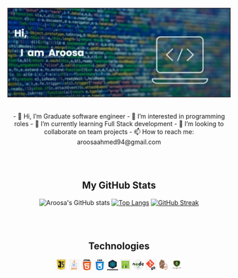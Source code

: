 [![MasterHead](/image/banner.png)](https://github.com/Aroosa-A)
</br></br>
<p align="center">
- 👋 Hi, I’m Graduate software engineer - 👀 I’m interested in programming roles - 🌱 I’m currently learning Full Stack development - 💞️ I’m looking to collaborate on team projects - 📫 How to reach me: aroosaahmed94@gmail.com
</p>
<!---
Aroosa-A/Aroosa-A is a ✨ special ✨ repository because its `README.md` (this file) appears on your GitHub profile.
You can click the Preview link to take a look at your changes.
--->
</br></br>

<h2 align="center">My GitHub Stats</h2>
<section align="center">

![Aroosa's GitHub stats](https://github-readme-stats.vercel.app/api?username=Aroosa-A&show_icons=true&theme=radical&hide=stars) 
[![Top Langs](https://github-readme-stats.vercel.app/api/top-langs/?username=Aroosa-A&layout=compact&theme=radical)](https://github.com/Aroosa-A/github-readme-stats)
[![GitHub Streak](http://github-readme-streak-stats.herokuapp.com?user=Aroosa-A&theme=radical)](https://github.com/Aroosa-A/streak-stats)
  </section>
</br></br>
<h2 align="center">Technologies</h2>

<section align="center" >
  <img align="center" src="/image/67-678384_transparent-javascript-icon-png-png-download.png" alt="JavaScript" width="25" height="25"/>
  
  <img align="center" src="/image/java.png" alt="Java" width="25" height="25"/>
  
  <img align="center" src="/image/html.png" alt="HTML" width="25" height="25"/>
  
  <img align="center" src="/image/css.png" alt="CSS" width="25" height="25"/>
  
  <img align="center" src="/image/react.jpg" alt="React" width="25" height="25"/>
  
  <img align="center" src="/image/express.png" alt="Express" width="25" height="25"/>
  
  <img align="center" src="/image/node.png" alt="Node.js" width="25" height="25"/>
  
  <img align="center" src="/image/git.png" alt="GitHub" width="25" height="25"/>
  
  <img align="center" src="/image/mocha-chai.png" alt="Mocha & Chai" width="25" height="25"/>
  <img align="center" src="/image/mongodb.png" alt="MongoDB" width="25" height="25"/>
</section>
</br></br>



